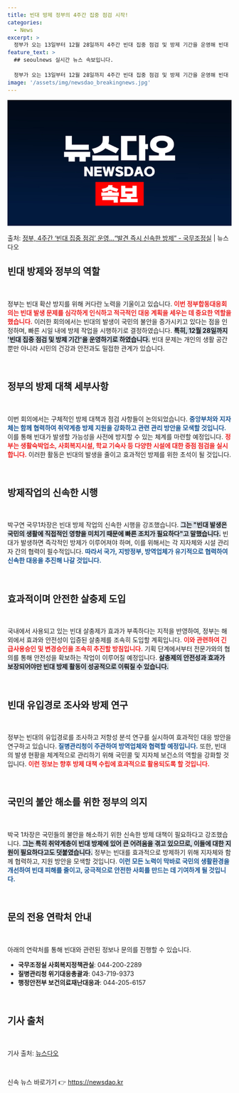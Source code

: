 ```yaml
---
title: 빈대 방제 정부의 4주간 집중 점검 시작!
categories:
  - News
excerpt: >
  정부가 오는 13일부터 12월 28일까지 4주간 빈대 집중 점검 및 방제 기간을 운영해 빈대 발생상황을 집중…
feature_text: >
  ## seoulnews 실시간 뉴스 속보입니다.

  정부가 오는 13일부터 12월 28일까지 4주간 빈대 집중 점검 및 방제 기간을 운영해 빈대 발생상황을 집중…
image: '/assets/img/newsdao_breakingnews.jpg'
---
```


![뉴스다오 속보](/assets/img/newsdao_breakingnews.jpg)

<p>출처: <a href="https://newsdao.kr/2451" rel="dofollow">정부, 4주간 ‘빈대 집중 점검’ 운영…“발견 즉시 신속한 방제” - 국무조정실</a> | 뉴스다오</p>

<h2 data-ke-size="size26"> 빈대 방제와 정부의 역할 </h2>

<p data-ke-size="size16">&nbsp;</p>

정부는 빈대 확산 방지를 위해 커다란 노력을 기울이고 있습니다. <b><span style="color: #ee2323;">이번 정부합동대응회의는 빈대 발생 문제를 심각하게 인식하고 적극적인 대응 계획을 세우는 데 중요한 역할을 했습니다.</span></b> 이러한 회의에서는 빈대의 발생이 국민의 불안을 증가시키고 있다는 점을 인정하며, 빠른 시일 내에 방제 작업을 시행하기로 결정하였습니다. <b><span style="background-color: #21538527;">특히, 12월 28일까지 '빈대 집중 점검 및 방제 기간'을 운영하기로 하였습니다.</span></b> 빈대 문제는 개인의 생활 공간 뿐만 아니라 시민의 건강과 안전과도 밀접한 관계가 있습니다.

<p data-ke-size="size16">&nbsp;</p>

<h2 data-ke-size="size26"> 정부의 방제 대책 세부사항 </h2>

<p data-ke-size="size16">&nbsp;</p>

이번 회의에서는 구체적인 방제 대책과 점검 사항들이 논의되었습니다. <b><span style="color: #1a5490;">중앙부처와 지자체는 함께 협력하여 취약계층 방제 지원을 강화하고 관련 관리 방안을 모색할 것입니다.</span></b> 이를 통해 빈대가 발생할 가능성을 사전에 방지할 수 있는 체계를 마련할 예정입니다. <b><span style="color: #ee2323;">정부는 생활숙박업소, 사회복지시설, 학교 기숙사 등 다양한 시설에 대한 중점 점검을 실시합니다.</span></b> 이러한 활동은 빈대의 발생을 줄이고 효과적인 방제를 위한 초석이 될 것입니다.

<p data-ke-size="size16">&nbsp;</p>

<h2 data-ke-size="size26"> 방제작업의 신속한 시행 </h2>

<p data-ke-size="size16">&nbsp;</p>

박구연 국무1차장은 빈대 방제 작업의 신속한 시행을 강조했습니다. <b><span style="background-color: #21538527;">그는 "빈대 발생은 국민의 생활에 직접적인 영향을 미치기 때문에 빠른 조치가 필요하다"고 말했습니다.</span></b> 빈대가 발생하면 즉각적인 방제가 이루어져야 하며, 이를 위해서는 각 지자체와 시설 관리자 간의 협력이 필수적입니다. <b><span style="color: #1a5490;">따라서 국가, 지방정부, 방역업체가 유기적으로 협력하여 신속한 대응을 추진해 나갈 것입니다.</span></b> 

<p data-ke-size="size16">&nbsp;</p>

<h2 data-ke-size="size26"> 효과적이며 안전한 살충제 도입 </h2>

<p data-ke-size="size16">&nbsp;</p>

국내에서 사용되고 있는 빈대 살충제가 효과가 부족하다는 지적을 반영하여, 정부는 해외에서 효과와 안전성이 입증된 살충제를 조속히 도입할 계획입니다. <b><span style="color: #ee2323;">이와 관련하여 긴급사용승인 및 변경승인을 조속히 추진할 방침입니다.</span></b> 기획 단계에서부터 전문가와의 협의를 통해 안전성을 확보하는 작업이 이루어질 예정입니다. <b><span style="background-color: #21538527;">살충제의 안전성과 효과가 보장되어야만 빈대 방제 활동이 성공적으로 이뤄질 수 있습니다.</span></b>

<p data-ke-size="size16">&nbsp;</p>

<h2 data-ke-size="size26"> 빈대 유입경로 조사와 방제 연구 </h2>

<p data-ke-size="size16">&nbsp;</p>

정부는 빈대의 유입경로를 조사하고 저항성 분석 연구를 실시하여 효과적인 대응 방안을 연구하고 있습니다.<b><span style="color: #1a5490;"> 질병관리청이 주관하여 방역업체와 협력할 예정입니다.</span></b> 또한, 빈대의 발생 현황을 체계적으로 관리하기 위해 국민콜 및 지자체 보건소의 역할을 강화할 것입니다. <b><span style="color: #ee2323;">이런 정보는 향후 방제 대책 수립에 효과적으로 활용되도록 할 것입니다.</span></b> 

<p data-ke-size="size16">&nbsp;</p>

<h2 data-ke-size="size26"> 국민의 불안 해소를 위한 정부의 의지 </h2>

<p data-ke-size="size16">&nbsp;</p>

박국 1차장은 국민들의 불안을 해소하기 위한 신속한 방제 대책이 필요하다고 강조했습니다. <b><span style="background-color: #21538527;">그는 특히 취약계층이 빈대 방제에 있어 큰 어려움을 겪고 있으므로, 이들에 대한 지원이 필요하다고도 덧붙였습니다.</span></b> 정부는 빈대를 효과적으로 방제하기 위해 지자체와 함께 협력하고, 지원 방안을 모색할 것입니다. <b><span style="color: #1a5490;">이런 모든 노력이 막바로 국민의 생활환경을 개선하여 빈대 피해를 줄이고, 궁극적으로 안전한 사회를 만드는 데 기여하게 될 것입니다.</span></b>

<p data-ke-size="size16">&nbsp;</p>

<h2 data-ke-size="size26"> 문의 전용 연락처 안내 </h2>

<p data-ke-size="size16">&nbsp;</p>

아래의 연락처를 통해 빈대와 관련된 정보나 문의를 진행할 수 있습니다. <br>
<ul>
  <li><b>국무조정실 사회복지정책관실</b>: 044-200-2289</li>
  <li><b>질병관리청 위기대응총괄과</b>: 043-719-9373</li>
  <li><b>행정안전부 보건의료재난대응과</b>: 044-205-6157</li>
</ul>

<p data-ke-size="size16">&nbsp;</p>

<h2 data-ke-size="size26"> 기사 출처 </h2>

<p data-ke-size="size16">&nbsp;</p>

기사 출처: <a href="https://newsdao.kr/2451">뉴스다오</a>

<p data-ke-size="size16">&nbsp;</p> 

신속 뉴스 바로가기 👉 <a href="https://newsdao.kr" rel="dofollow">https://newsdao.kr</a>


